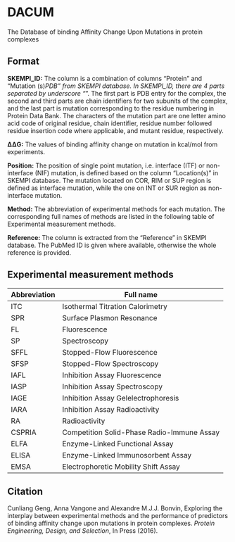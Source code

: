 # DACUM
The Database of binding Affinity Change Upon Mutations in protein complexes

## Format
**SKEMPI_ID:** The column is a combination of columns “Protein” and “Mutation (s)_PDB” from SKEMPI database.  In SKEMPI_ID, there are 4 parts separated by underscore “_”. The first part is PDB entry for the complex, the second and third parts are chain identifiers for two subunits of the complex, and the last part is mutation corresponding to the residue numbering in Protein Data Bank. The characters of the mutation part are one letter amino acid code of original residue, chain identifier, residue number followed residue insertion code where applicable, and mutant residue, respectively.

**ΔΔG:** The values of binding affinity change on mutation in kcal/mol from experiments.

**Position:** The position of single point mutation, i.e. interface (ITF) or non-interface (NIF) mutation, is defined based on the column “Location(s)” in SKEMPI database. The mutation located on COR, RIM or SUP region is defined as interface mutation, while the one on INT or SUR region as non-interface mutation.

**Method:** The abbreviation of experimental methods for each mutation. The corresponding full names of methods are listed in the following table of Experimental measurement methods.

**Reference:** The column is extracted from the “Reference” in SKEMPI database. The PubMed ID is given where available, otherwise the whole reference is provided.

## Experimental measurement methods
| Abbreviation | Full name                                  |
|--------------|--------------------------------------------|
| ITC          | Isothermal Titration Calorimetry           |
| SPR          | Surface Plasmon Resonance                  |
| FL           | Fluorescence                               |
| SP           | Spectroscopy                               |
| SFFL         | Stopped-Flow Fluorescence                  |
| SFSP         | Stopped-Flow Spectroscopy                  |
| IAFL         | Inhibition Assay Fluorescence              |
| IASP         | Inhibition Assay Spectroscopy              |
| IAGE         | Inhibition Assay Gelelectrophoresis        |
| IARA         | Inhibition Assay Radioactivity             |
| RA           | Radioactivity                              |
| CSPRIA       | Competition Solid-Phase Radio-Immune Assay |
| ELFA         | Enzyme-Linked Functional Assay             |
| ELISA        | Enzyme-Linked Immunosorbent Assay          |
| EMSA         | Electrophoretic Mobility Shift Assay       |

## Citation
Cunliang Geng, Anna Vangone and Alexandre M.J.J. Bonvin, Exploring the interplay between experimental methods and the performance of predictors of binding affinity change upon mutations in protein complexes. *Protein Engineering, Design, and Selection*, In Press (2016).


